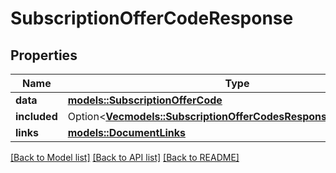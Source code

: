 # SubscriptionOfferCodeResponse

## Properties

Name | Type | Description | Notes
------------ | ------------- | ------------- | -------------
**data** | [**models::SubscriptionOfferCode**](SubscriptionOfferCode.md) |  | 
**included** | Option<[**Vec<models::SubscriptionOfferCodesResponseIncludedInner>**](SubscriptionOfferCodesResponse_included_inner.md)> |  | [optional]
**links** | [**models::DocumentLinks**](DocumentLinks.md) |  | 

[[Back to Model list]](../README.md#documentation-for-models) [[Back to API list]](../README.md#documentation-for-api-endpoints) [[Back to README]](../README.md)


